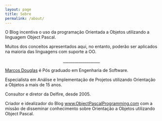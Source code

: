 ```yaml
---
layout: page
title: Sobre
permalink: /about/
---
```


O Blog incentiva o uso da programação Orientada a Objetos
utilizando a linguagem Object Pascal.

Muitos dos conceitos apresentados aqui, no entanto, poderão
ser aplicados na maioria das linguagens com suporte a OO.

<center>
___________________
</center>
<p />
<a href="http://github.com/mdbs99/" target="_blank">Marcos Douglas</a> é Pós graduado em Engenharia de Software.

Especialista em Análise e Implementação de Projetos utilizando Orientação a Objetos a mais de 15 anos.

Consultor e diretor da Delfire, desde 2005.

Criador e idealizador do Blog www.ObjectPascalProgramming.com com a missão de disseminar conhecimento sobre Orientação a Objetos utilizando Object Pascal.
